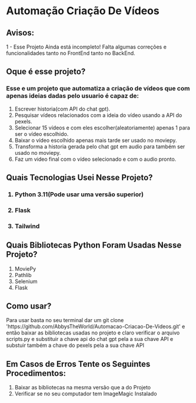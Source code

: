 # Automação Criação De Vídeos

## Avisos:
1 - Esse Projeto Ainda está incompleto! Falta algumas correções e funcionalidades tanto no FrontEnd tanto no BackEnd.

## Oque é esse projeto?
### Esse e um projeto que automatiza a criação de vídeos que com apenas ideias dadas pelo usuario é capaz de:
<ol>
 <li>Escrever historia(com API do chat gpt).</li>
 <li>Pesquisar vídeos relacionados com a ideia do vídeo usando a API do pexels.</li>
 <li>Selecionar 15 vídeos e com eles escolher(aleatoriamente) apenas 1 para ser o vídeo escolhido.</li>
 <li>Baixar o vídeo escolhido apenas mais tarde ser usado no moviepy.</li>
 <li>Transforma a historia gerada pelo chat gpt em audio para também ser usado no moviepy.</li>
 <li>Faz um video final com o vídeo selecionado e com o audio pronto.</li>
</ol>

## Quais Tecnologias Usei Nesse Projeto?
<ol>
 <h3><li>Python 3.11(Pode usar uma versão superior)</li></li>
 <h3><li>Flask</li></li>
 <h3><li>Tailwind</li></li>
</ol>

## Quais Bibliotecas Python Foram Usadas Nesse Projeto?
<ol>
 <li>MoviePy</li>
 <li>Pathlib</li>
 <li>Selenium</li>
 <li>Flask</li>
</ol>

## Como usar?
<p>Para usar basta no seu terminal dar um git clone 'https://github.com/AbbysTheWorld/Automacao-Criacao-De-Videos.git' e então baixar as bibliotecas usadas no projeto e claro verificar o arquivo scripts.py e substituir a chave api do chat gpt pela a sua chave API e substuir também a chave do pexels pela a sua chave API</p>

## Em Casos de Erros Tente os Seguintes Procedimentos:
<ol>
 <li>Baixar as bibliotecas na mesma versão que a do Projeto</li>
 <li>Verificar se no seu computador tem ImageMagic Instalado</li>
</ol>
